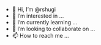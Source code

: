 - 👋 Hi, I’m @rshugi
- 👀 I’m interested in ...
- 🌱 I’m currently learning ...
- 💞️ I’m looking to collaborate on ...
- 📫 How to reach me ...

<!---
rshugi/rshugi is a ✨ special ✨ repository because its `README.md` (this file) appears on your GitHub profile.
You can click the Preview link to take a look at your changes.
--->
